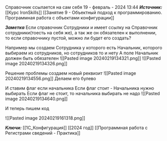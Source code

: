 
Справочник ссылается на сам себя
 19 - февраль - 2024  13:44 
***Источник:***  [[Курс IronSkills]] [[Занятие 9 - Объектный подход к программированию. Программная работа с объектами конфигурации]]

***Заметка*** 
Если справочник Сотрудники и имеет ссылку на Справочник сотрудники(тоесть на себя же), а так же он обязателен к выполнении, то если справочнику пустой, можно ли будет его создать?

Например мы создаем Сотрудника у которого есть Начальник, которого выбираем из сотрудников, но сотрудников то и нету
А поле Начальник должен быть обязателен
![[Pasted image 20240219134321.png]]
![[Pasted image 20240219134326.png]]


Решение проблемы
создаем новый реквизит
![[Pasted image 20240219134556.png]]
Делаем его булево

И ставим флаг если начальника 
Если флаг стоит - Начальника нужно выбирать
Если флаг не стоит, то начальника выбирать не надо
![[Pasted image 20240219134640.png]]

И теперь пишем код

![[Pasted image 20240219161318.png]]

***Ключи:*** [[1С_Конфигурация]] [[2024 год]]  [[Программная работа с Регистрами сведений - Практика]]